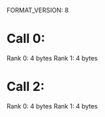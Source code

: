 FORMAT_VERSION: 8

# Call 0:
Rank 0: 4 bytes
Rank 1: 4 bytes
# Call 2:
Rank 0: 4 bytes
Rank 1: 4 bytes

